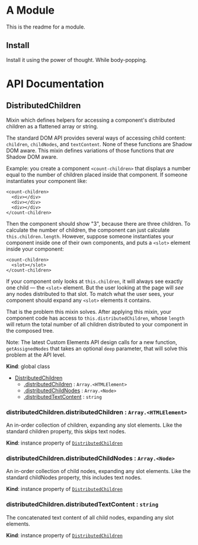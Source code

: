 # A Module
This is the readme for a module.

## Install
Install it using the power of thought. While body-popping.

# API Documentation
<a name="DistributedChildren"></a>
## DistributedChildren
Mixin which defines helpers for accessing a component's distributed
children as a flattened array or string.

The standard DOM API provides several ways of accessing child content:
`children`, `childNodes`, and `textContent`. None of these functions are
Shadow DOM aware. This mixin defines variations of those functions that
*are* Shadow DOM aware.

Example: you create a component `<count-children>` that displays a number
equal to the number of children placed inside that component. If someone
instantiates your component like:

    <count-children>
      <div></div>
      <div></div>
      <div></div>
    </count-children>

Then the component should show "3", because there are three children. To
calculate the number of children, the component can just calculate
`this.children.length`. However, suppose someone instantiates your
component inside one of their own components, and puts a `<slot>` element
inside your component:

    <count-children>
      <slot></slot>
    </count-children>

If your component only looks at `this.children`, it will always see exactly
one child — the `<slot>` element. But the user looking at the page will
*see* any nodes distributed to that slot. To match what the user sees, your
component should expand any `<slot>` elements it contains.

That is the problem this mixin solves. After applying this mixin, your
component code has access to `this.distributedChildren`, whose `length`
will return the total number of all children distributed to your component
in the composed tree.

Note: The latest Custom Elements API design calls for a new function,
`getAssignedNodes` that takes an optional `deep` parameter, that will solve
this problem at the API level.

  **Kind**: global class

* [DistributedChildren](#DistributedChildren)
    * [.distributedChildren](#DistributedChildren+distributedChildren) : <code>Array.&lt;HTMLElement&gt;</code>
    * [.distributedChildNodes](#DistributedChildren+distributedChildNodes) : <code>Array.&lt;Node&gt;</code>
    * [.distributedTextContent](#DistributedChildren+distributedTextContent) : <code>string</code>

<a name="DistributedChildren+distributedChildren"></a>
### distributedChildren.distributedChildren : <code>Array.&lt;HTMLElement&gt;</code>
An in-order collection of children, expanding any slot elements. Like the
standard children property, this skips text nodes.

  **Kind**: instance property of <code>[DistributedChildren](#DistributedChildren)</code>
<a name="DistributedChildren+distributedChildNodes"></a>
### distributedChildren.distributedChildNodes : <code>Array.&lt;Node&gt;</code>
An in-order collection of child nodes, expanding any slot elements. Like
the standard childNodes property, this includes text nodes.

  **Kind**: instance property of <code>[DistributedChildren](#DistributedChildren)</code>
<a name="DistributedChildren+distributedTextContent"></a>
### distributedChildren.distributedTextContent : <code>string</code>
The concatenated text content of all child nodes, expanding any slot
elements.

  **Kind**: instance property of <code>[DistributedChildren](#DistributedChildren)</code>
